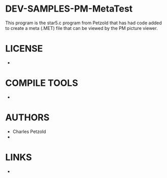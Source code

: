 # DEV-SAMPLES-PM-MetaTest
This program is the star5.c program from Petzold that has had code added to create a meta (.MET) file that can be viewed by the PM picture viewer.

LICENSE
===============
* 

COMPILE TOOLS
===============
* 
 
AUTHORS
===============
* Charles Petzold
* 

LINKS
===============
* 
